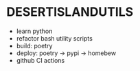 # DESERTISLANDUTILS
* learn python
* refactor bash utility scripts
* build: poetry
* deploy: poetry -> pypi -> homebew
* github CI actions

